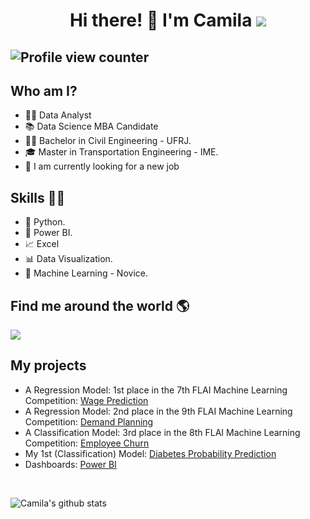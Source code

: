 

<h1 align="center"> Hi there!  👋 I'm Camila    <a href="https://www.linkedin.com/in/camila-maestrelli-leobons/" target="_blank"><img src="https://img.shields.io/badge/-LinkedIn-%230077B5?style=flat&logo=linkedin&logoColor=white" target="_blank"></a>
 

## ![Profile view counter ](https://komarev.com/ghpvc/?username=camilamaestrelli&color=blue&style=for-the-badge)
 


## Who am I? 


* 👩‍💻 Data Analyst 
* 📚 Data Science MBA Candidate
* 👩‍🎓 Bachelor in Civil Engineering - UFRJ.
* 🎓 Master in Transportation Engineering - IME.
* 🔩 I am currently looking for a new job





## Skills 👩‍💻

* 🐍 Python.
* 🧮 Power BI.
* 📈 Excel
* 📊 Data Visualization.
* 🔮 Machine Learning - Novice. 


## Find me around the world :earth_americas:

 <a href="https://www.linkedin.com/in/camila-maestrelli-leobons/"><img src="https://img.shields.io/badge/linkedin-%230077B5.svg?&style=for-the-badge&logo=linkedin&logoColor=white" /><a/>



## **My projects**

* A Regression Model: 1st place in the 7th FLAI Machine Learning Competition: [Wage Prediction](https://github.com/camilamaestrelli/Wage-Prediction-a-Regression-Competition)
* A Regression Model: 2nd place in the 9th FLAI Machine Learning Competition: [Demand Planning](https://github.com/camilamaestrelli/Demand-Forecasting-Regression_Competition)
* A Classification Model: 3rd place in the 8th FLAI Machine Learning Competition: [Employee Churn](https://github.com/camilamaestrelli/Employee-Churn-Classification-Competition)
* My 1st (Classification) Model: [Diabetes Probability Prediction](https://github.com/camilamaestrelli/Diabetes_probability_prediction)
* Dashboards: [Power BI](https://sites.google.com/view/portflio-bi-camilamaestrelli)
 
 
 <br>

![Camila's github stats](https://github-readme-stats.vercel.app/api?username=camilamaestrelli&show_icons=true&theme=radical&hide_rank=false)

<!--
**camilamaestrelli/camilamaestrelli** is a ✨ _special_ ✨ repository because its `README.md` (this file) appears on your GitHub profile.

Here are some ideas to get you started:

- 🔭 I’m currently working on ...
- 🌱 I’m currently learning ...
- 👯 I’m looking to collaborate on ...
- 🤔 I’m looking for help with ...
- 💬 Ask me about ...
- 📫 How to reach me: ...
- 😄 Pronouns: ...
- ⚡ Fun fact: ...
-->

